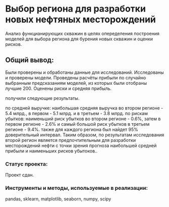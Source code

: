 # Выбор региона для разработки новых нефтяных месторождений

Анализ функцианирующих скважин в целях опеределения построения моделей для выбора региона для бурения новых скважин и оценки рисков.

## Общий вывод:

Были проверены и обработаны данные для исследований. Исследованы и проверены модели. Проведены расчёты прибыли по случайно выбранным предсказаниям моделей, из которых были отобраны лучшие 200. Оценены риски и средняя прибыль. 

получили следующие результаты.

по средней выручке: наибольшая средняя выручка во втором регионе - 5.4 млрд., в первом - 5.1 млрд. и в третьем - 3.8 млрд.
по рискам убытков: наименьший риск убытков во втором регионе - 0.6%, затем в первом регионе - 2.6% и самый большой риск убытков в третьем регионе - 9.4%.
также для каждого региона был найдет 95% доверительный интервал.
Таким образом, по результатам исследования второй регион является предпочтительным для разработки месторождений нефти с точки зрения прогноза наибольшей средней прибыли и наименьших рисков убытоков..

### Статус проекта:

Проект сдан.

### Инструменты и методы, используемые в реализации:
pandas, sklearn, matplotlib, seaborn, numpy, scipy
